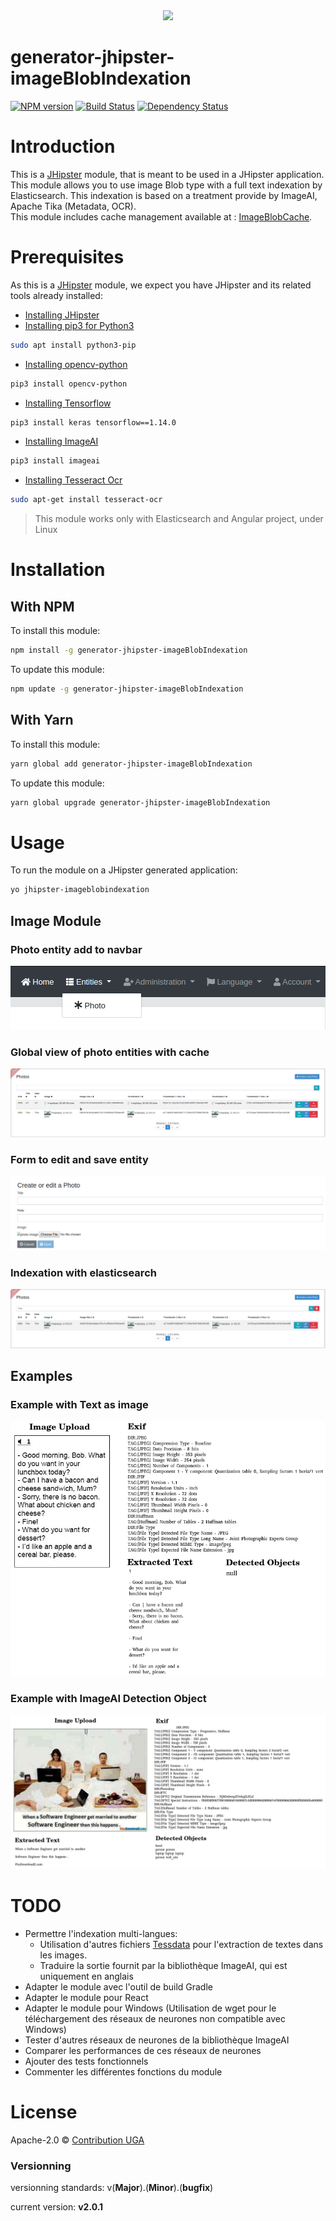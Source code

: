 <div align="center">
  <a href="https://www.jhipster.tech/">
    <img src="https://github.com/jhipster/jhipster-artwork/blob/master/logos/JHipster%20RGB-small100x25px.png?raw=true">
  </a>
</div>

# generator-jhipster-imageBlobIndexation

[![NPM version][npm-image]][npm-url] [![Build Status][github-actions-image]][github-actions-url] [![Dependency Status][daviddm-image]][daviddm-url]

# Introduction

This is a [JHipster](https://www.jhipster.tech/) module, that is meant to be used in a JHipster application.  
This module allows you to use image Blob type with a full text indexation by Elasticsearch. This indexation is based on a treatment provide by ImageAI, Apache Tika (Metadata, OCR).  
This module includes cache management available at : [ImageBlobCache](https://github.com/contribution-jhipster-uga/generator-jhipster-imageblobcache).

# Prerequisites

As this is a [JHipster](https://www.jhipster.tech/) module, we expect you have JHipster and its related tools already installed:

- [Installing JHipster](https://www.jhipster.tech/installation/)
- [Installing pip3 for Python3](https://www.python.org/)

```bash
sudo apt install python3-pip
```

- [Installing opencv-python](https://pypi.org/project/opencv-python/)

```bash
pip3 install opencv-python
```

- [Installing Tensorflow](https://www.tensorflow.org/)

```bash
pip3 install keras tensorflow==1.14.0
```

- [Installing ImageAI](https://github.com/OlafenwaMoses/ImageAI)

```bash
pip3 install imageai
```

- [Installing Tesseract Ocr](https://github.com/tesseract-ocr/)

```bash
sudo apt-get install tesseract-ocr
```

> This module works only with Elasticsearch and Angular project, under Linux

# Installation

## With NPM

To install this module:

```bash
npm install -g generator-jhipster-imageBlobIndexation
```

To update this module:

```bash
npm update -g generator-jhipster-imageBlobIndexation
```

## With Yarn

To install this module:

```bash
yarn global add generator-jhipster-imageBlobIndexation
```

To update this module:

```bash
yarn global upgrade generator-jhipster-imageBlobIndexation
```

# Usage

To run the module on a JHipster generated application:

```bash
yo jhipster-imageblobindexation
```

## Image Module

### Photo entity add to navbar

<div align="center">
    <img src="https://github.com/contribution-jhipster-uga/generator-jhipster-indexation-imageblobcache/blob/master/images/navbar-photo-entity.png">
</div>

### Global view of photo entities with cache

<div align="center">
    <img src="https://github.com/contribution-jhipster-uga/generator-jhipster-indexation-imageblobcache/blob/master/images/global-view-photo-entity.png">
</div>

### Form to edit and save entity

<div align="center">
    <img src="https://github.com/contribution-jhipster-uga/generator-jhipster-indexation-imageblobcache/blob/master/images/save-photo-entity.png">
</div>

### Indexation with elasticsearch

<div align="center">
    <img src="https://github.com/contribution-jhipster-uga/generator-jhipster-indexation-imageblobcache/blob/master/images/elasticsearch-photo-entity.png">
</div>

## Examples

### Example with Text as image

<div align="center">
    <img src="https://github.com/contribution-jhipster-uga/generator-jhipster-indexation-imageblobcache/blob/master/images/example1-indexation.png">
</div>

### Example with ImageAI Detection Object

<div align="center">
  <a href="https://github.com/OlafenwaMoses/ImageAI">
    <img src="https://github.com/contribution-jhipster-uga/generator-jhipster-indexation-imageblobcache/blob/master/images/example2-indexation.png">
  </a>
</div>

# TODO

- Permettre l'indexation multi-langues:
  - Utilisation d'autres fichiers [Tessdata](https://github.com/tesseract-ocr/tessdata) pour l'extraction de textes dans les images.
  - Traduire la sortie fournit par la bibliothèque ImageAI, qui est uniquement en anglais
- Adapter le module avec l'outil de build Gradle
- Adapter le module pour React
- Adapter le module pour Windows (Utilisation de wget pour le téléchargement des réseaux de neurones non compatible avec Windows)
- Tester d'autres réseaux de neurones de la bibliothèque ImageAI
- Comparer les performances de ces réseaux de neurones
- Ajouter des tests fonctionnels
- Commenter les différentes fonctions du module

# License

Apache-2.0 © [Contribution UGA](https://github.com/contribution-jhipster-uga/generator-jhipster-indexation-imageblobcache/blob/master/LICENSE)

[npm-image]: https://img.shields.io/npm/v/generator-jhipster-imageBlobIndexation.svg
[npm-url]: https://npmjs.org/package/generator-jhipster-imageBlobIndexation
[github-actions-image]: https://github.com/contribution-jhipster-uga/generator-jhipster-indexation-imageblobcache/workflows/Build/badge.svg
[github-actions-url]: https://github.com/contribution-jhipster-uga/generator-jhipster-indexation-imageblobcache/actions
[daviddm-image]: https://david-dm.org/maximelordey/generator-jhipster-imageBlobIndexation.svg?theme=shields.io
[daviddm-url]: https://david-dm.org/maximelordey/generator-jhipster-imageBlobIndexation

### Versionning

versionning standards: v(**Major**).(**Minor**).(**bugfix**)

current version: **v2.0.1**
